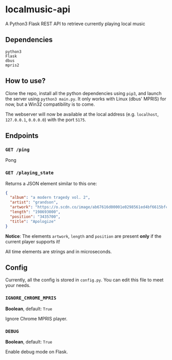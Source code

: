 # localmusic-api
A Python3 Flask REST API to retrieve currently playing local music 

## Dependencies
```
python3
Flask
dbus
mpris2
```

## How to use?
Clone the repo, install all the python dependencies using `pip3`, and launch the server using `python3 main.py`.
It only works with Linux (dbus' MPRIS) for now, but a Win32 compatibility is to come.

The webserver will now be available at the local address (e.g. `localhost`, `127.0.0.1`, `0.0.0.0`) with the port `5175`.

## Endpoints
### `GET /ping`
Pong

### `GET /playing_state`
Returns a JSON element similar to this one:
```JSON
{
  "album": "a modern tragedy vol. 2",
  "artist": "grandson",
  "artwork": "https://o.scdn.co/image/ab67616d00001e0298561ed4bf6615bfc788bfcc",
  "length": "198693000",
  "position": "3435700",
  "title": "Apologize"
}
```
**Notice**: The elements `artwork`, `length` and `position` are present **only** if the current player supports it!

All time elements are strings and in microseconds. 

## Config
Currently, all the config is stored in `config.py`. You can edit this file to meet your needs.

### `IGNORE_CHROME_MPRIS`
**Boolean**, default: `True`

Ignore Chrome MPRIS player.

### `DEBUG`
**Boolean**, default: `True`

Enable debug mode on Flask.